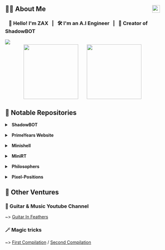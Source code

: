 <h2>🧑‍💻 About Me <img src="https://komarev.com/ghpvc/?username=ZaxVaxZ" align="right" height=25></h2>

### &nbsp;&nbsp; 👋 Hello! I'm ZAX &nbsp; | &nbsp; 🛠️ I'm an A.I Engineer &nbsp; | &nbsp; 🤖 Creator of ShadowBOT

<img src="https://i.imgur.com/JlFDiTq.png"/>

<div align=center>
    <img src="https://github-readme-stats.vercel.app/api?username=ZaxVaxZ&count_private=true&show_icons=true&theme=anuraghazra&border_color=ff00ff&text_color=ff66ff&title_color=a755ff&icon_color=5555ff&bg_color=60%2c550055%2c330033%2c110011%2c000000&hide=issues" height=178/>
  <span>&nbsp;&nbsp;&nbsp;&nbsp;&nbsp;</span>
    <img height=178 src="https://github-readme-stats.vercel.app/api/top-langs/?username=ZaxVaxZ&layout=compact&theme=anuraghazra&border_color=ff00ff&text_color=ff66ff&title_color=a755ff&icon_color=44ff00&bg_color=60%2c550055%2c330033%2c110011%2c000000"/>
</div>

## 🔎 Notable Repositories

<details>
  <summary><strong>&nbsp; ShadowBOT</strong></summary>
    <br>
  <p><strong>Discord bot written in JavaScript, created to provide assistance in servers running <a href="https://bloodontheclocktower.com/">Blood On The Clocktower</a> games, Check it out here: </strong><a href="https://github.com/ZaxVaxZ/ShadowBOT">ShadowBOT</a></p>
  <p><strong>It features 50+ commands, and is in use 24/7 in 100+ discord servers!</strong></p>
</details>
<br>
<details>
  <summary><strong>&nbsp; PrimeYears Website</strong></summary>
    <br>
  <p><strong>Live service website for a clinic created with PHP Laravel and Bootstrap, Check it out here: </strong><a href="https://primeyears.de">PrimeYears</a></p>
  <p><strong>Freelance commissioned website for a clinic, with a client-side dashboard, .</strong></p>
</details>
<br>
<details>
  <summary><strong>&nbsp; Minishell</strong></summary>
    <br>
  <p><strong>My own (limited) version of Bash written in C. Check it out here: </strong><a href="https://github.com/ZaxVaxZ/Minishell">Minishell</a></p>
  <p><strong>This shell comes with command piping, input/output redirection, && || logic operators, semicolon for command and output separation, environment and local variables support as well as running shell scripts.</strong></p>
  <p><strong>It has proper memory, signal and file descriptor handling.</strong></p>
</details>
<br>
<details>
  <summary><strong>&nbsp; MiniRT</strong></summary>
    <br>
  <p><strong>A basic digital graphics renderer written in C using the MinilibX graphics library. Check it out here: </strong><a href="https://github.com/ZaxVaxZ/MiniRT">MiniRT</a></p>
  <p><strong>It provides a Camera with a customizable FOV and Focal Length, and supports basic shapes (Boxes, Spheres, Cylinders, Planes), a Point Light and Ambient Lighting. All with customizable RGB colors.</strong></p>
  <p><strong>The lighting system comes with diffuse lighting, ambience, spot lighting and hard shadows.</strong></p>
  <p><strong>You can also create your own custom .rt scene files following the formatting in the documentation.</strong></p>
</details>
<br>
<details>
  <summary><strong>&nbsp; Philosophers</strong></summary>
    <br>
  <p><strong>A solution to the Dining Philosophers Problem written in C, Check it out here: </strong><a href="https://github.com/ZaxVaxZ/Philosophers">Philosophers</a></p>
  <p><strong>This project revolves around parallel execution using threads, while maintaining thread safety and preventing a race condition in data usage.</strong></p>
  <p><strong>You can read more about the Dining Philosophers Problem in the README of my repository.</strong></p>
</details>
<br>
<details>
  <summary><strong>&nbsp; Pixel-Positions</strong></summary>
    <br>
  <p><strong>Project description</strong></p>
</details>

## 🎸 Other Ventures

### 🎵 Guitar & Music Youtube Channel
~> [Guitar In Feathers](https://www.youtube.com/@guitar_in_feathers)

### 🪄 Magic tricks
~> [First Compilation](https://vimeo.com/242802415) / [Second Compilation](https://www.youtube.com/watch?v=m7dbOuSCBPI)


